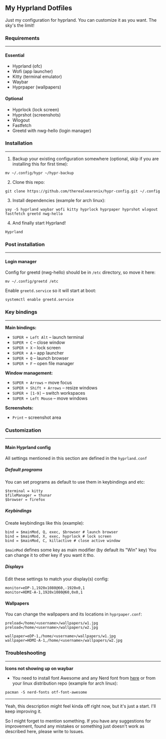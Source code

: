 ## My Hyprland Dotfiles
Just my configuration for hyprland. You can customize it as you want.
The sky's the limit!
### Requirements
---
#### Essential
- Hyprland (ofc)
- Wofi (app launcher)
- Kitty (terminal emulator)
- Waybar
- Hyprpaper (wallpapers)
#### Optional
- Hyprlock (lock screen)
- Hyprshot (screenshots)
- Wlogout
- Fastfetch
- Greetd with nwg-hello (login manager)
### Installation
---
1. Backup your existing configuration somewhere (optional, skip if you are installing this for first time):
```
mv ~/.config/hypr ~/hypr-backup
```

2. Clone this repo:
```
git clone https://github.com/therealxearonix/hypr-config.git ~/.config
```

3. Install dependencies (example for arch linux):
```
yay -S hyprland waybar wofi kitty hyprlock hyprpaper hyprshot wlogout fastfetch greetd nwg-hello
```

4. And finally start Hyprland!
```
Hyprland
```

### Post installation
---
#### Login manager
Config for greetd (nwg-hello) should be in `/etc` directory, so move it here:
```
mv ~/.config/greetd /etc
```

Enable `greetd.service` so it will start at boot:
```
systemctl enable greetd.service
```
### Key bindings
---
**Main bindings:**
- `SUPER + Left Alt` – launch terminal
- `SUPER + C` – close window
- `SUPER + X` – lock screen
- `SUPER + A` – app launcher
- `SUPER + Q` – launch browser
- `SUPER + F` – open file manager

**Window management:**
- `SUPER + Arrows` – move focus
- `SUPER + Shift + Arrows` – resize windows
- `SUPER + [1-9]` – switch workspaces
- `SUPER + Left Mouse` – move windows

**Screenshots:**
- `Print` – screenshot area
### Customization
---
#### Main Hyprland config
All settings mentioned in this section are defined in the `hyprland.conf`
##### Default programs
You can set programs as default to use them in keybindings and etc:
```
$terminal = kitty
$fileManager = thunar
$browser = firefox
```
##### Keybindings
Create keybindings like this (example):
```
bind = $mainMod, Q, exec, $browser # launch browser
bind = $mainMod, X, exec, hyprlock # lock screen
bind = $mainMod, C, killactive # close active window
```

`$mainMod` defines some key as main modifier (by default its "Win" key)
You can change it to other key if you want it tho.
##### Displays
Edit these settings to match your display(s) config:
```
monitor=eDP-1,1920x1080@60,-1920x0,1
monitor=HDMI-A-1,1920x1080@60,0x0,1
```
#### Wallpapers
You can change the wallpapers and its locations in `hyprpaper.conf`:
```
preload=/home/<username>/wallpapers/w1.jpg
preload=/home/<username>/wallpapers/w2.jpg

wallpaper=eDP-1,/home/<username>/wallpapers/w1.jpg
wallpaper=HDMI-A-1,/home/<username>/wallpapers/w2.jpg
```
### Troubleshooting
---
**Icons not showing up on waybar**
- You need to install font Awesome and any Nerd font from [here](https://www.nerdfonts.com/font-downloads) or from your linux distribution repo (example for arch linux):
```
pacman -S nerd-fonts otf-font-awesome
```

---
Yeah, this description might feel kinda off right now, but it's just a start. I'll keep improving it.

So I might forget to mention something. If you have any suggestions for improvement, found any mistakes or something just doesn't work as described here, please write to Issues.
